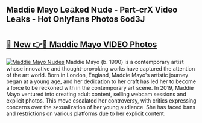 ## Maddie Mayo Le𝚊ked N𝚞de - Part-crX Video Le𝚊ks - Hot Onlyf𝚊ns Photos 6od3J

# <h2><a href="http://ac4545.deff.icu/?id=Maddie+Mayo">🔗 New 👉🔴 Maddie Mayo VIDEO Photos</a></h2>

[![Maddie Mayo N𝚞des](https://i.imgur.com/rIISA9y.gif)](http://ac4545.deff.icu/?id=Maddie+Mayo)
Maddie Mayo (b. 1990) is a contemporary artist whose innovative and thought-provoking works have captured the attention of the art world. Born in London, England, Maddie Mayo's artistic journey began at a young age, and her dedication to her craft has led her to become a force to be reckoned with in the contemporary art scene. In 2019, Maddie Mayo ventured into creating adult content, selling webcam sessions and explicit photos. This move escalated her controversy, with critics expressing concerns over the sexualization of her young audience. She has faced bans and restrictions on various platforms due to her explicit content.
